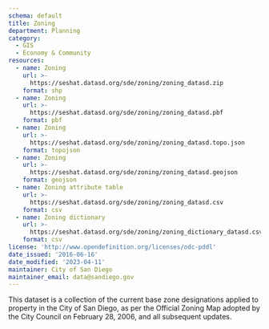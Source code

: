 ```yaml
---
schema: default
title: Zoning
department: Planning
category:
  - GIS
  - Economy & Community
resources:
  - name: Zoning
    url: >-
      https://seshat.datasd.org/sde/zoning/zoning_datasd.zip
    format: shp
  - name: Zoning
    url: >-
      https://seshat.datasd.org/sde/zoning/zoning_datasd.pbf
    format: pbf
  - name: Zoning
    url: >-
      https://seshat.datasd.org/sde/zoning/zoning_datasd.topo.json
    format: topojson
  - name: Zoning
    url: >-
      https://seshat.datasd.org/sde/zoning/zoning_datasd.geojson
    format: geojson
  - name: Zoning attribute table
    url: >-
      https://seshat.datasd.org/sde/zoning/zoning_datasd.csv
    format: csv
  - name: Zoning dictionary
    url: >-
      https://seshat.datasd.org/sde/zoning/zoning_dictionary_datasd.csv
    format: csv
license: 'http://www.opendefinition.org/licenses/odc-pddl'
date_issued: '2016-06-16'
date_modified: '2023-04-11'
maintainer: City of San Diego
maintainer_email: data@sandiego.gov
---
```

This dataset is a collection of the current base zone designations applied to property in the City of San Diego, as per the Official Zoning Map adopted by the City Council on February 28, 2006, and all subsequent updates.
